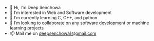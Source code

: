 - 👋 Hi, I’m Deep Senchowa
- 👀 I’m interested in Web and Software development
- 🌱 I’m currently learning C, C++, and python
- 💞️ I’m looking to collaborate on any software development or machine learning projects
- 📫 Mail me on deepsenchowa1@gmail.com

<!---
deep663/deep663 is a ✨ special ✨ repository because its `README.md` (this file) appears on your GitHub profile.
You can click the Preview link to take a look at your changes.
--->
